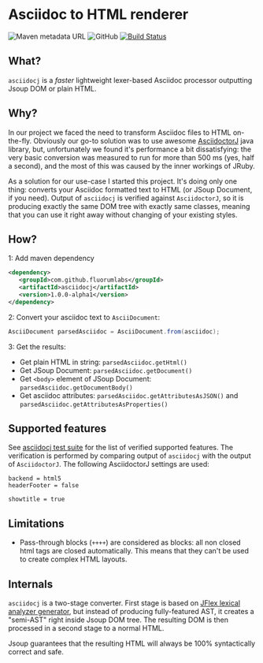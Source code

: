 # Asciidoc to HTML renderer


![Maven metadata URL](https://img.shields.io/maven-metadata/v/http/oss.sonatype.org/content/groups/public/com/github/fluorumlabs/asciidocj/maven-metadata.xml.svg) 
![GitHub](https://img.shields.io/github/license/fluorumlabs/asciidocj.svg)
 [![Build Status](https://travis-ci.com/fluorumlabs/asciidocj.svg?branch=master)](https://travis-ci.com/fluorumlabs/asciidocj) 

## What?

`asciidocj` is a _faster_ lightweight lexer-based Asciidoc processor
outputting Jsoup DOM or plain HTML.

## Why?

In our project we faced the need to transform Asciidoc files to HTML on-the-fly. Obviously our go-to solution was to use
awesome [AsciidoctorJ](https://github.com/asciidoctor/asciidoctorj) java library, but, unfortunately we found it's performance
a bit dissatisfying: the very basic conversion was measured to run for more than 500 ms (yes, half a second), and the most of this 
was caused by the inner workings of JRuby.

As a solution for our use-case I started this project. It's doing only one thing: converts your Asciidoc formatted text to 
HTML (or JSoup Document, if you need). Output of `asciidocj` is verified against `AsciidoctorJ`, so it is producing exactly the
same DOM tree with exactly same classes, meaning that you can use it right away without changing of your existing styles.

## How?

1: Add maven dependency

```xml
<dependency>
   <groupId>com.github.fluorumlabs</groupId>
   <artifactId>asciidocj</artifactId>
   <version>1.0.0-alpha1</version>
</dependency>
```

2: Convert your asciidoc text to `AsciiDocument`: 

```java
AsciiDocument parsedAsciidoc = AsciiDocument.from(asciidoc);
``` 

3: Get the results:
   - Get plain HTML in string: `parsedAsciidoc.getHtml()`
   - Get JSoup Document: `parsedAsciidoc.getDocument()`
   - Get `<body>` element of JSoup Document: `parsedAsciidoc.getDocumentBody()`
   - Get asciidoc attributes: `parsedAsciidoc.getAttributesAsJSON()` and `parsedAsciidoc.getAttributesAsProperties()`

## Supported features

See [asciidocj test suite](https://github.com/fluorumlabs/asciidocj/tree/master/src/test/resources/com/github/fluorumlabs/asciidocj/tests) 
for the list of verified supported features. The verification is performed by comparing output of `asciidocj` with the output of
`AsciidoctorJ`. The following AsciidoctorJ settings are used: 
```
backend = html5
headerFooter = false

showtitle = true
```

## Limitations

- Pass-through blocks (`++++`) are considered as blocks: all non closed html tags are closed automatically. This means that they
  can't be used to create complex HTML layouts.

## Internals

`asciidocj` is a two-stage converter. First stage is based on [JFlex lexical analyzer generator](http://www.jflex.de/), but instead of producing fully-featured
AST, it creates a "semi-AST" right inside Jsoup DOM tree. The resulting DOM is then processed in a second stage to a normal HTML.

Jsoup guarantees that the resulting HTML will always be 100% syntactically correct and safe.   
